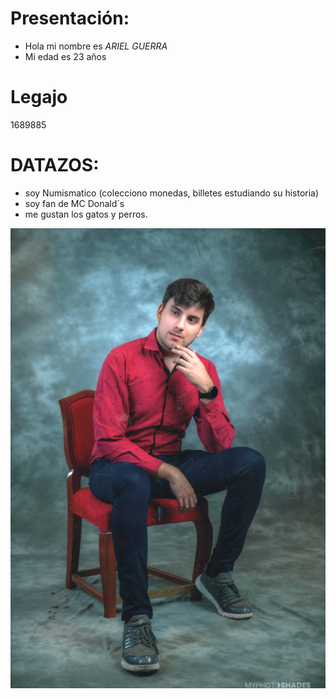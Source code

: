 # Presentación:
- Hola mi nombre es *ARIEL GUERRA*
- Mi edad es 23 años

# Legajo 
1689885


# DATAZOS:

- soy Numismatico (colecciono monedas, billetes estudiando su historia)
- soy fan de MC Donald´s
- me gustan los gatos y perros. 

![image](https://github.com/pdepjm/2023-tp0-presentacion-ArielGuerra/blob/main/img20230325_19323259.jpg)
